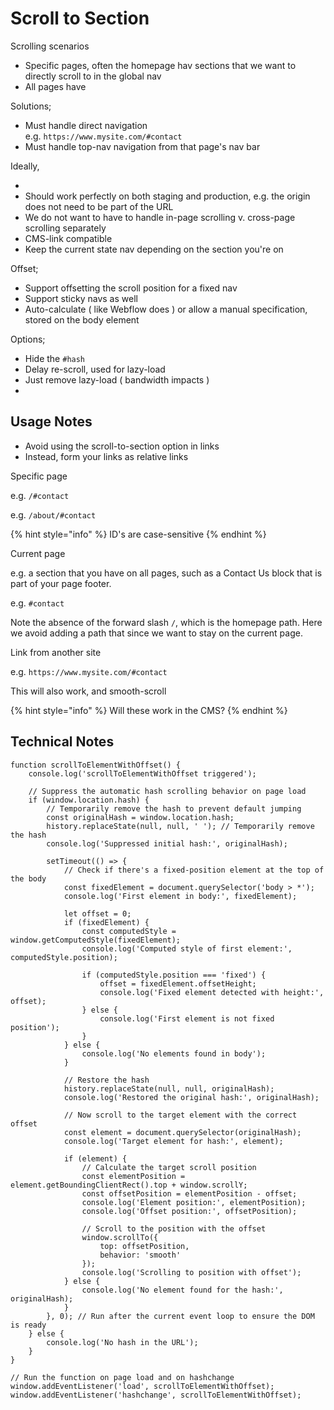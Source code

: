 # Scroll to Section

Scrolling scenarios

* Specific pages, often the homepage hav sections that we want to directly scroll to in the global nav
* All pages have



Solutions;

* Must handle direct navigation\
  e.g. `https://www.mysite.com/#contact`&#x20;
* Must handle top-nav navigation from that page's nav bar

Ideally,&#x20;

*
* Should work perfectly on both staging and production, e.g. the origin does not need to be part of the URL
* We do not want to have to handle in-page scrolling v. cross-page scrolling separately &#x20;
* CMS-link compatible&#x20;
* Keep the current state nav depending on the section you're on&#x20;

Offset;

* Support offsetting the scroll position for a fixed nav
* Support sticky navs as well
* Auto-calculate ( like Webflow does ) or allow a manual specification, stored on the body element&#x20;

Options;

* Hide the `#hash`&#x20;
* Delay re-scroll, used for lazy-load&#x20;
* Just remove lazy-load  ( bandwidth impacts )&#x20;
*

## Usage Notes

* Avoid using the scroll-to-section option in links
* Instead, form your links as relative links

Specific page

e.g. `/#contact`&#x20;

e.g. `/about/#contact`

{% hint style="info" %}
ID's are case-sensitive
{% endhint %}

Current page

e.g. a section that you have on all pages, such as a Contact Us block that is part of your page footer.&#x20;

e.g. `#contact`&#x20;

Note the absence of the forward slash `/`, which is the homepage path.  Here we avoid adding a path that since we want to stay on the current page.&#x20;

Link from another site

e.g. `https://www.mysite.com/#contact`&#x20;

This will also work, and smooth-scroll&#x20;







{% hint style="info" %}
Will these work in the CMS?&#x20;
{% endhint %}



## Technical Notes

```
function scrollToElementWithOffset() {
    console.log('scrollToElementWithOffset triggered');

    // Suppress the automatic hash scrolling behavior on page load
    if (window.location.hash) {
        // Temporarily remove the hash to prevent default jumping
        const originalHash = window.location.hash;
        history.replaceState(null, null, ' '); // Temporarily remove the hash
        console.log('Suppressed initial hash:', originalHash);

        setTimeout(() => {
            // Check if there's a fixed-position element at the top of the body
            const fixedElement = document.querySelector('body > *');
            console.log('First element in body:', fixedElement);

            let offset = 0;
            if (fixedElement) {
                const computedStyle = window.getComputedStyle(fixedElement);
                console.log('Computed style of first element:', computedStyle.position);

                if (computedStyle.position === 'fixed') {
                    offset = fixedElement.offsetHeight;
                    console.log('Fixed element detected with height:', offset);
                } else {
                    console.log('First element is not fixed position');
                }
            } else {
                console.log('No elements found in body');
            }

            // Restore the hash
            history.replaceState(null, null, originalHash);
            console.log('Restored the original hash:', originalHash);

            // Now scroll to the target element with the correct offset
            const element = document.querySelector(originalHash);
            console.log('Target element for hash:', element);

            if (element) {
                // Calculate the target scroll position
                const elementPosition = element.getBoundingClientRect().top + window.scrollY;
                const offsetPosition = elementPosition - offset;
                console.log('Element position:', elementPosition);
                console.log('Offset position:', offsetPosition);

                // Scroll to the position with the offset
                window.scrollTo({
                    top: offsetPosition,
                    behavior: 'smooth'
                });
                console.log('Scrolling to position with offset');
            } else {
                console.log('No element found for the hash:', originalHash);
            }
        }, 0); // Run after the current event loop to ensure the DOM is ready
    } else {
        console.log('No hash in the URL');
    }
}

// Run the function on page load and on hashchange
window.addEventListener('load', scrollToElementWithOffset);
window.addEventListener('hashchange', scrollToElementWithOffset);

```





